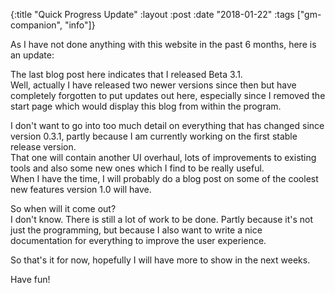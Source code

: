 {:title  "Quick Progress Update"
 :layout :post
 :date   "2018-01-22"
 :tags   ["gm-companion", "info"]}

As I have not done anything with this website in the past 6 months, here is an update:

The last blog post here indicates that I released Beta 3.1.  
Well, actually I have released two newer versions since then but have completely forgotten to put updates out here, especially since I removed the start page which would display this blog from within the program.

I don't want to go into too much detail on everything that has changed since version 0.3.1, partly because I am currently working on the first stable release version.  
That one will contain another UI overhaul, lots of improvements to existing tools and also some new ones which I find to be really useful.  
When I have the time, I will probably do a blog post on some of the coolest new features version 1.0 will have.  

So when will it come out?  
I don't know. There is still a lot of work to be done. Partly because it's not just the programming, but because I also want to write a nice documentation for everything to improve the user experience.

So that's it for now, hopefully I will have more to show in the next weeks.  

Have fun!
